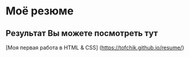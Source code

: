 # Моё резюме

## Результат Вы можете посмотреть тут

[Моя первая работа в HTML & CSS] (https://tofchik.github.io/resume/)

